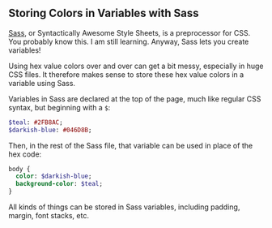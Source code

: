 ## Storing Colors in Variables with Sass

[Sass](http://sass-lang.com/), or Syntactically Awesome Style Sheets, is a preprocessor for CSS. You probably know this. I am still learning. Anyway, Sass lets you create variables!

 Using hex value colors over and over can get a bit messy, especially in huge CSS files. It therefore makes sense to store these hex value colors in a variable using Sass.

Variables in Sass are declared at the top of the page, much like regular CSS syntax, but beginning with a `$`:

 ``` sass
$teal: #2FB8AC;
$darkish-blue: #046D8B;
 ```

Then, in the rest of the Sass file, that variable can be used in place of the hex code:

``` sass
body {
  color: $darkish-blue;
  background-color: $teal;
}

```

All kinds of things can be stored in Sass variables, including padding, margin, font stacks, etc. 
